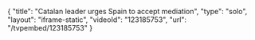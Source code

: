 {
    "title": "Catalan leader urges Spain to accept mediation",
    "type": "solo",
    "layout": "iframe-static",
    "videoId": "123185753",
    "url": "\/tvpembed\/123185753"
}